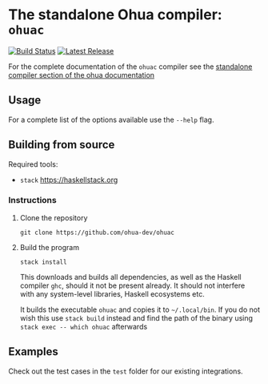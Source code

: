 # The standalone Ohua compiler: `ohuac`

[![Build Status](https://travis-ci.org/ohua-dev/ohuac.svg?branch=master)](https://travis-ci.org/ohua-dev/ohuac)
[![Latest Release](https://img.shields.io/github/release/ohua-dev/ohuac.svg)](https://github.com/ohua-dev/ohuac/releases/latest)

For the complete documentation of the `ohuac` compiler see the [standalone
compiler section of the ohua
documentation](https://ohua.readthedocs.org/en/latest/ohuac.html)

## Usage

For a complete list of the options available use the `--help` flag.

## Building from source

Required tools:

- `stack` https://haskellstack.org

### Instructions

1. Clone the repository

    `git clone https://github.com/ohua-dev/ohuac`

2. Build the program

   `stack install`

   This downloads and builds all dependencies, as well as the Haskell compiler
   `ghc`, should it not be present already. It should not interfere with any
   system-level libraries, Haskell ecosystems etc.

   It builds the executable `ohuac` and copies it to `~/.local/bin`. If you do
   not wish this use `stack build` instead and find the path of the binary using
   `stack exec -- which ohuac` afterwards


## Examples

Check out the test cases in the `test` folder for our existing integrations.
